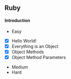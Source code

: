 ## Ruby

#### Introduction
 * Easy
  * [x] Hello World!
  * [x] Everything is an Object
  * [x] Object Methods
  * [x] Object Method Parameters
 * Medium
 * Hard